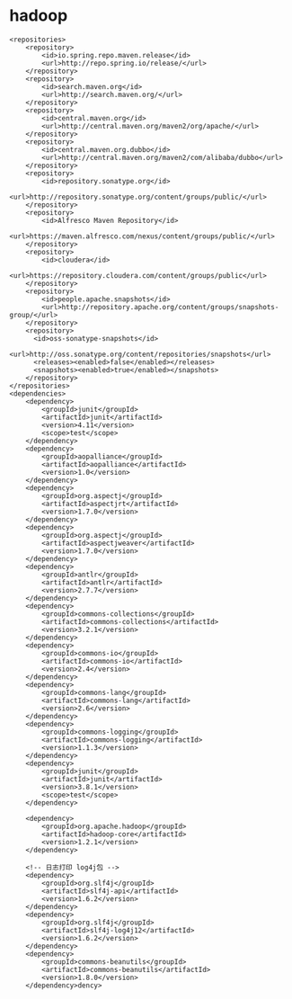 hadoop
======

<!-- 指定Maven仓库 -->
	<repositories>
		<repository>
			<id>io.spring.repo.maven.release</id>
			<url>http://repo.spring.io/release/</url>
		</repository>
		<repository>
			<id>search.maven.org</id>
			<url>http://search.maven.org/</url>
		</repository>
		<repository>
			<id>central.maven.org</id>
			<url>http://central.maven.org/maven2/org/apache/</url>
		</repository>
		<repository>
			<id>central.maven.org.dubbo</id>
			<url>http://central.maven.org/maven2/com/alibaba/dubbo</url>
		</repository>
		<repository>
			<id>repository.sonatype.org</id>
			<url>http://repository.sonatype.org/content/groups/public/</url>
		</repository>
		<repository>
			<id>Alfresco Maven Repository</id>
			<url>https://maven.alfresco.com/nexus/content/groups/public/</url>
		</repository>
		<repository>
			<id>cloudera</id>
			<url>https://repository.cloudera.com/content/groups/public</url>
		</repository>
		<repository>
			<id>people.apache.snapshots</id>
			<url>http://repository.apache.org/content/groups/snapshots-group/</url>
		</repository>
		<repository>
	      <id>oss-sonatype-snapshots</id>
		  <url>http://oss.sonatype.org/content/repositories/snapshots</url>
	      <releases><enabled>false</enabled></releases>
	      <snapshots><enabled>true</enabled></snapshots>
	    </repository>
	</repositories>
	<dependencies>
		<dependency>
			<groupId>junit</groupId>
			<artifactId>junit</artifactId>
			<version>4.11</version>
			<scope>test</scope>
		</dependency>
		<dependency>
			<groupId>aopalliance</groupId>
			<artifactId>aopalliance</artifactId>
			<version>1.0</version>
		</dependency>
		<dependency>
			<groupId>org.aspectj</groupId>
			<artifactId>aspectjrt</artifactId>
			<version>1.7.0</version>
		</dependency>
		<dependency>
			<groupId>org.aspectj</groupId>
			<artifactId>aspectjweaver</artifactId>
			<version>1.7.0</version>
		</dependency>
		<dependency>
			<groupId>antlr</groupId>
			<artifactId>antlr</artifactId>
			<version>2.7.7</version>
		</dependency>
		<dependency>
			<groupId>commons-collections</groupId>
			<artifactId>commons-collections</artifactId>
			<version>3.2.1</version>
		</dependency>
		<dependency>
			<groupId>commons-io</groupId>
			<artifactId>commons-io</artifactId>
			<version>2.4</version>
		</dependency>
		<dependency>
			<groupId>commons-lang</groupId>
			<artifactId>commons-lang</artifactId>
			<version>2.6</version>
		</dependency>
		<dependency>
			<groupId>commons-logging</groupId>
			<artifactId>commons-logging</artifactId>
			<version>1.1.3</version>
		</dependency>
		<dependency>
			<groupId>junit</groupId>
			<artifactId>junit</artifactId>
			<version>3.8.1</version>
			<scope>test</scope>
		</dependency>

		<dependency>
			<groupId>org.apache.hadoop</groupId>
			<artifactId>hadoop-core</artifactId>
			<version>1.2.1</version>
		</dependency>

		<!-- 日志打印 log4j包 -->
		<dependency>
			<groupId>org.slf4j</groupId>
			<artifactId>slf4j-api</artifactId>
			<version>1.6.2</version>
		</dependency>
		<dependency>
			<groupId>org.slf4j</groupId>
			<artifactId>slf4j-log4j12</artifactId>
			<version>1.6.2</version>
		</dependency>
		<dependency>
			<groupId>commons-beanutils</groupId>
			<artifactId>commons-beanutils</artifactId>
			<version>1.8.0</version>
		</dependency>dency>
